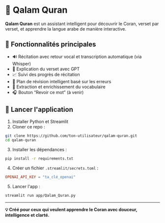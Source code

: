 # 🕌 Qalam Quran

**Qalam Quran** est un assistant intelligent pour découvrir le Coran, verset par verset, et apprendre la langue arabe de manière interactive.

## 📌 Fonctionnalités principales

- 🔊 Récitation avec retour vocal et transcription automatique (via Whisper)
- 🧠 Explication du verset avec GPT
- 📈 Suivi des progrès de récitation
- 🔁 Plan de révision intelligent basé sur les erreurs
- 📘 Extraction et enrichissement du vocabulaire
- 🎧 Bouton “Revoir ce mot” (à venir)

## 🚀 Lancer l'application

1. Installer Python et Streamlit
2. Cloner ce repo :
```bash
git clone https://github.com/ton-utilisateur/qalam-quran.git
cd qalam-quran
```

3. Installer les dépendances :
```bash
pip install -r requirements.txt
```

4. Créer un fichier `.streamlit/secrets.toml` :
```toml
OPENAI_API_KEY = "ta_clé_openai"
```

5. Lancer l'app :
```bash
streamlit run app/Qalam_Quran.py
```

---

**💡 Créé pour ceux qui veulent apprendre le Coran avec douceur, intelligence et clarté.**
